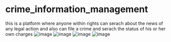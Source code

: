 # crime_information_management
this is a platform where anyone within rights can serach about the news of any legal action and also can file a crime and serach the status of his or her own charges
![image](https://user-images.githubusercontent.com/41756334/113535521-7658f680-95f5-11eb-830e-dbc8e232068f.png)
![image](https://user-images.githubusercontent.com/41756334/113535538-84a71280-95f5-11eb-832d-eb25e331164c.png)
![image](https://user-images.githubusercontent.com/41756334/113535548-8b358a00-95f5-11eb-9ea6-3a8f02ce5f84.png)
![image](https://user-images.githubusercontent.com/41756334/113535562-91c40180-95f5-11eb-83ba-88d580d65450.png)

